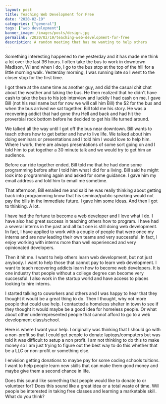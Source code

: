 ```yaml
---
layout: post
title: Teaching Web Development for Free
date: "2020-02-19"
categories: ["general"]
tags: ["web development"]
banner_image: /images/posts/design.jpg
permalink: /2020/02/19/teaching-web-development-for-free
description: A random meeting that has me wanting to help others
---
```


Something interesting happened to me yesterday and it has made me think a lot over the last 36 hours. I often take the bus to work in downtown Madison, WI and when I do, I go to the bus stop at the top of the hill for a little morning walk. Yesterday morning, I was running late so I went to the closer stop for the first time.

I got there at the same time as another guy, and did the casual chit chat about the weather and taking the bus. He then realized that he didn't have cash to take the bus to his job interview and luckily I had cash on me. I gave Bill (not his real name but for now we will call him Bill) the $2 for the bus and when the bus arrived we sat together. Bill told me his story. He was a recovering addict that had gone thru Hell and back and had hit the proverbial rock bottom before he decided to get his life turned around.

We talked all the way until I got off the bus near downtown. Bill wants to teach others how to get better and how to live life. We talked about him doing seminars or presentations and I told him I would love to help him. Where I work, there are always presentations of some sort going on and I told him to put together a 30 minute talk and we would try to get him an audience.

Before our ride together ended, Bill told me that he had done some programming before after I told him what I did for a living. Bill said he might look into programming again and asked for some guidance. I gave him my email address and told him to email me sometime.

That afternoon, Bill emailed me and said he was really thinking about getting back into programming know that his seminar/public speaking would not pay the bills in the immediate future. I gave him some ideas. And then I got to thinking. A lot.

I have had the fortune to become a web developer and I love what I do. I have also had great success in teaching others how to program. I have had a several interns in the past and all but one is still doing web development. In fact, I have applied to work with a couple of people that were once my interns and are now leading their own teams and very successful. In fact, I enjoy working with interns more than well experienced and very opinionated developers.

Then it hit me. I want to help others learn web development, but not just anybody. I want to help those that cannot pay to learn web development. I want to teach recovering addicts learn how to become web developers. It is one industry that people without a college degree can become very successful. I also work in the startup world and have access to places looking to hire interns.

I started talking to coworkers and others and I was happy to hear that they thought it would be a great thing to do. Then I thought, why not more people that could use help. I contacted a homeless shelter in town to see if they thought it would maybe be a good idea for homeless people. Or what about other underrepresented people that cannot afford to go to a web development class/school.

Here is where I want your help. I originally was thinking that I should go with a non-profit so that I could get people to donate laptops/computers but was told it was difficult to setup a non profit. I am not thinking to do this to make money so I am just trying to figure out the best way to do this whether that be a LLC or non-profit or something else.

I envision getting donations to maybe pay for some coding schools tuitions. I want to help people learn new skills that can make them good money and maybe give them a second chance in life.

Does this sound like something that people would like to donate to or volunteer for? Does this sound like a great idea or a total waste of time. Will people be interested in taking free classes and learning a marketable skill. What do you think?